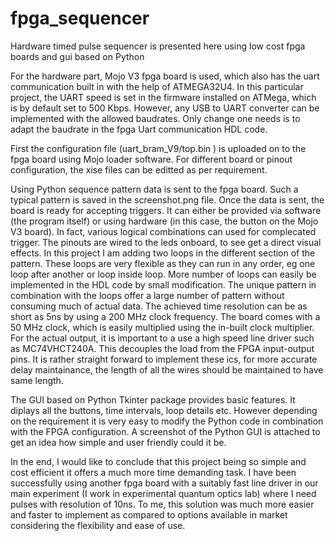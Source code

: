 # fpga_sequencer
Hardware timed pulse sequencer is presented here using low cost fpga boards and gui based on Python

For the hardware part, Mojo V3 fpga board is used, which also has the uart communication built in with the help of ATMEGA32U4. In this particular project, the UART speed is set in the firmware installed on ATMega, which is by default set to 500 Kbps. However, any USB to UART converter can be implemented with the allowed baudrates. Only change one needs is to adapt the baudrate in the fpga Uart communication HDL code.

First the configuration file (uart_bram_V9/top.bin ) is uploaded on to the fpga board using Mojo loader software. For different board or pinout configuration, the xise files can be editted as per requirement.

Using Python sequence pattern data is sent to the fpga board. Such a typical pattern is saved in the screenshot.png file. Once the data is sent, the board is ready for accepting triggers. It can either be provided via software (the program itself) or using hardware (in this case, the button on the Mojo V3 board). In fact, various logical combinations can used for complecated trigger. The pinouts are wired to the leds onboard, to see get a direct visual effects.
In this project I am adding two loops in the different section of the pattern. These loops are very flexible as they can run in any order, eg one loop after another or loop inside loop. More number of loops can easily be implemented in the HDL code by small modification. The unique pattern in combination with the loops offer a large number of pattern without consuming much of actual data. The achieved time resolution can be as short as 5ns by using a 200 MHz clock frequency. The board comes with a 50 MHz clock, which is easily multiplied using the in-built clock multiplier.
For the actual output, it is important to a use a high speed line driver such as MC74VHCT240A. This decouples the load from the FPGA input-output pins. It is rather straight forward to implement these ics, for more accurate delay maintainance, the length of all the wires should be maintained to have same length.

The GUI based on Python Tkinter package provides basic features. It diplays all the buttons, time intervals, loop details etc. However depending on the requirement it is very easy to modify the Python code in combination with the FPGA configuration. A screenshot of the Python GUI is attached to get an idea how simple and user friendly could it be.

In the end, I would like to conclude that this project being so simple and cost efficient it offers a much more time demanding task.
I have been successfully using another fpga board with a suitably fast line driver in our main experiment (I work in experimental quantum optics lab) where I need pulses with resolution of 10ns. To me, this solution was much more easier and faster to implement as compared to options available in market considering the flexibility and ease of use.
